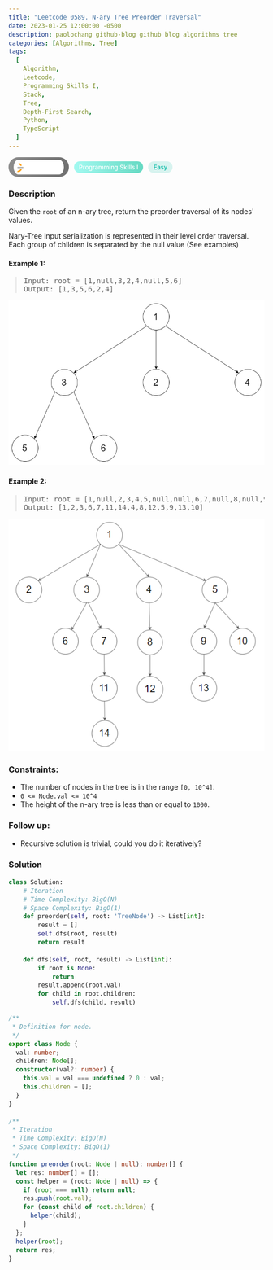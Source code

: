```yaml
---
title: "Leetcode 0589. N-ary Tree Preorder Traversal"
date: 2023-01-25 12:00:00 -0500
description: paolochang github-blog github blog algorithms tree
categories: [Algorithms, Tree]
tags:
  [
    Algorithm,
    Leetcode,
    Programming Skills I,
    Stack,
    Tree,
    Depth-First Search,
    Python,
    TypeScript
  ]
---
```


<style type='text/css'>
blockquote {
  margin-left: 14px;
}
img {
  left: 0 !important;
  transform: none !important;
  -webkit-transform: none !important;
}
[class*="summary"] {
  display: none;
}
[class*="header"] {
  display: flex;
  flex-direction: row;
  align-items: center;
  gap: 10px;
}
[class*="leet_logo"] {
  height: 29px;
  padding: 5px 10px;
  border-radius: 21px;
  background-color: #f7f7f7;
  background: linear-gradient(90deg, rgba(80,80,80,0.65) 0%, rgba(36,36,36,0.65) 100%);
}
[class*="leet_badge"] {
  color: #FFFFFF;
  font-size: 12px;
  font-weight: 500;
  padding: 4px 10px;
  border-radius: 21px;
  background: linear-gradient(90deg, rgba(115,247,234,0.65) 0%, rgba(20,198,163,0.65) 100%);
}
[class*="easy"] {
  color: #00B8A3;
  font-size: 12px;
  font-weight: 500;
  padding: 4px 10px;
  border-radius: 21px;
  background-color: rgba(0, 184, 163, 0.15);
}
[class*="medium"] {
  color: #FFC01E;
  font-size: 12px;
  font-weight: 500;
  padding: 4px 10px;
  border-radius: 21px;
  background-color: #FFC01E26;
}
@media only screen and (max-width: 768px) {
  blockquote {
    margin-left: 10px;
  }
  [class*="highlighter-rouge"] {
    margin: 0 5px;
  }
}
</style>

<div class=summary>
  Given the `root` of an n-ary tree, return the preorder traversal of its nodes' values.
  
  Nary-Tree input serialization is represented in their level order traversal. Each group of children is separated by the null value (See examples)
</div>

<div id=header class=header>
  <img class=leet_logo src="/assets/img/leetcode_logo.png" alt="Leetcode" />
  <span class=leet_badge>Programming Skills I</span>
  <span class=easy>Easy</span>
</div>

### Description

Given the `root` of an n-ary tree, return the preorder traversal of its nodes' values.

Nary-Tree input serialization is represented in their level order traversal. Each group of children is separated by the null value (See examples)

#### Example 1:

> <pre>
> Input: root = [1,null,3,2,4,null,5,6]
> Output: [1,3,5,6,2,4]
> </pre>

<img src="/assets/img/leetcode_0589a.png" alt="N-ary Tree Preorder Question 1" width="auto">

#### Example 2:

> <pre>
> Input: root = [1,null,2,3,4,5,null,null,6,7,null,8,null,9,10,null,null,11,null,12,null,13,null,null,14]
> Output: [1,2,3,6,7,11,14,4,8,12,5,9,13,10]
> </pre>

<img src="/assets/img/leetcode_0589b.png" alt="N-ary Tree Preorder Question 2" width="auto">

### Constraints:

- The number of nodes in the tree is in the range `[0, 10^4]`.
- `0 <= Node.val <= 10^4`
- The height of the n-ary tree is less than or equal to `1000`.

### Follow up:

- Recursive solution is trivial, could you do it iteratively?

### Solution

```py
class Solution:
    # Iteration
    # Time Complexity: BigO(N)
    # Space Complexity: BigO(1)
    def preorder(self, root: 'TreeNode') -> List[int]:
        result = []
        self.dfs(root, result)
        return result

    def dfs(self, root, result) -> List[int]:
        if root is None:
            return
        result.append(root.val)
        for child in root.children:
            self.dfs(child, result)
```

```ts
/**
 * Definition for node.
 */
export class Node {
  val: number;
  children: Node[];
  constructor(val?: number) {
    this.val = val === undefined ? 0 : val;
    this.children = [];
  }
}

/**
 * Iteration
 * Time Complexity: BigO(N)
 * Space Complexity: BigO(1)
 */
function preorder(root: Node | null): number[] {
  let res: number[] = [];
  const helper = (root: Node | null) => {
    if (root === null) return null;
    res.push(root.val);
    for (const child of root.children) {
      helper(child);
    }
  };
  helper(root);
  return res;
}
```

<script>
  const anchor = document.getElementById("header").querySelector("a");
  anchor.classList.remove("popup");
  anchor.style.cursor = "pointer";
  anchor.setAttribute("target", "_black");
  anchor.setAttribute("href", "https://leetcode.com/problems/n-ary-tree-preorder-traversal/");
</script>
